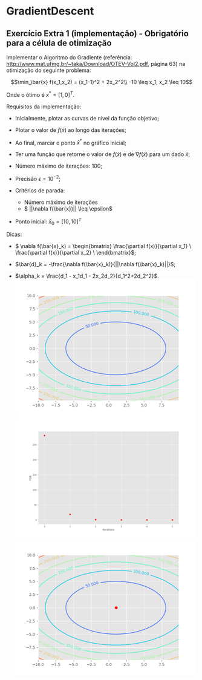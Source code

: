 # GradientDescent

## Exercício Extra 1 (implementação) - Obrigatório para a célula de otimização

Implementar o Algoritmo do Gradiente (referência: http://www.mat.ufmg.br/~taka/Download/OTEV-Vol2.pdf, página 63) na otimização do seguinte problema:

$$\min_\bar{x} f(x_1,x_2) = (x_1-1)^2 + 2x_2^2\\
-10 \leq x_1, x_2 \leq 10$$

Onde o ótimo é $x^* = [1, 0]^T$.

Requisitos da implementação:

- Inicialmente, plotar as curvas de nível da função objetivo;

- Plotar o valor de $f(\bar{x})$ ao longo das iterações;

- Ao final, marcar o ponto $\bar{x}^*$ no gráfico inicial;

- Ter uma função que retorne o valor de $f(\bar{x})$ e de $\nabla f(\bar{x})$ para um dado $\bar{x}$;

- Número máximo de iterações: 100;

- Precisão $\epsilon = 10^{-2}$;

- Critérios de parada:
  - Número máximo de iterações
  - $ ||\nabla f(\bar{x})|| \leq \epsilon$
  
- Ponto inicial: $\bar{x}_0 = [10, 10]^T$

Dicas:

- $ \nabla f(\bar{x}_k) = \begin{bmatrix} 
\frac{\partial f(x)}{\partial x_1} \\
\frac{\partial f(x)}{\partial x_2} \\
\end{bmatrix}$;

- $\bar{d}_k = -\frac{\nabla f(\bar{x}_k)}{||\nabla f(\bar{x}_k)||}$;

- $\alpha_k = \frac{d_1 - x_1d_1 - 2x_2d_2}{d_1^2+2d_2^2}$.
![alt text](https://github.com/thaleshsp2/GradientDescent/blob/master/fob.png?raw=true)
![alt text](https://github.com/thaleshsp2/GradientDescent/blob/master/iterations.png?raw=true)
![alt text](https://github.com/thaleshsp2/GradientDescent/blob/master/min.png?raw=true)



